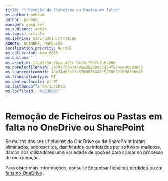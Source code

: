 ```yaml
---
title: "\"Remoção de Ficheiros ou Pastas em falta"
ms.author: pebaum
author: pebaum
manager: pamgreen
ms.audience: Admin
ms.topic: article
ms.service: o365-administration
ROBOTS: NOINDEX, NOFOLLOW
localization_priority: Normal
ms.collection: Adm_O365
ms.custom: ''
ms.assetid: 1fab9c5d-f6ca-461c-94f0-76e7cfb8a26d
ms.openlocfilehash: 2a751fb0974e958363895c2164f824ce808930ab
ms.sourcegitcommit: 46e24d65cffd37b6988447c6738b3315303bbe13
ms.translationtype: MT
ms.contentlocale: pt-PT
ms.lasthandoff: 08/13/2021
ms.locfileid: "58339007"
---
```

# <a name="troubleshooting-missing-files-or-folders-in-onedrive-or-sharepoint"></a>Remoção de Ficheiros ou Pastas em falta no OneDrive ou SharePoint

Se muitos dos seus ficheiros do OneDrive ou do SharePoint foram eliminados, sobrescritos, danificados ou infetados por software malicosa, damos aos utilizadores uma variedade de opções para ajudar no processo de recuperação.

Para obter mais informações, consulte [Encontrar ficheiros perdidos ou em falta no OneDrive](https://go.microsoft.com/fwlink/?linkid=2110768).